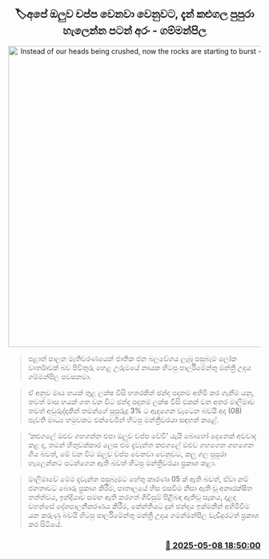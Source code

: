 <p align='center'><b><h2 align='center' title='Instead of our heads being crushed, now the rocks are starting to burst - Gammanpila'>🏷අපේ ඔලුව චප්ප වෙනවා වෙනුවට, දැන් කළුගල පුපුරා හැලෙන්න පටන් අරං - ගම්මන්පිල</h2></b></p>
<p align='center'><img src='https://helakuru.sgp1.cdn.digitaloceanspaces.com/esana/images/lib/udaya-gammanpila-media-2025-budget.jpg' width='600' alt='Instead of our heads being crushed, now the rocks are starting to burst - Gammanpila'></p>

> පළාත් පාලන මැතිවරණයෙන් ජාතික ජන බලවේගය ලැබූ පසුබෑම ලෝක වාර්තාවක් බව පිවිතුරු හෙළ උරුමයේ නායක හිටපු පාර්ලිමේන්තු මන්ත්‍රී උදය ගම්මන්පිල පවසනවා.

> ඒ අනුව මාය හයක් තුළ ලක්ෂ විසි හතරකින් ඡන්ද පදනම අහිමි කර ගැනීම යනු, තවත් මාස හයක් ගත වන විට ඡන්ද පදනම ලක්ෂ විසි එකක් වන අතර මාලිමාව තවත් අවුරුද්දකින් තමන්ගේ සුපුරුදු 3% ට ඇදගෙන වැටෙන බවයි අද (08) පැවති මාධ්‍ය හමුවකට එක්වෙමින් හිටපු මන්ත්‍රීවරයා සඳහන් කළේ.

> ‘කළුගලේ ඔළුව ගහගන්න එපා ඔලුව චප්ප වේවි’ යැයි බොහෝ දෙනෙක් අවවාද කළ ද, තමන් හිතුවක්කාර ලෙස එම දැවැන්ත කළුගලේ ඔළුව ගහගෙන ගහගෙන ගිය බවත්, මේ වන විට ඔලුව චප්ප වෙනවා වෙනුවට, කලු ගල පුපුරා හැලෙන්නට පටන්ගෙන ඇති බවත් හිටපු මන්ත්‍රීවරයා ප්‍රකාශ කළා.

> මාලිමාවේ මෙම දැවැන්ත පසුබෑමට හේතු කාරණා 05 ක් ඇති බවත්, ඒවා නම් ජනතාවට බොරු ප්‍රකාශ කිරීම, පාතාලයේ හිස එසවීම නිසා ඇති වූ අනාරක්ෂිත තත්ත්වය, ඉන්දියාව සමඟ ඇති කරගත් ගිවිසුම් පිළිබඳ ඇතිවූ සැකය, දළදා වහන්සේ දේශපාලනීකරණය කිරීම, කේන්තියට දුන් ඡන්දය ඉක්මනින් අහිමිවීම යන කරුණු බවයි හිටපු පාර්ලිමේන්තු මන්ත්‍රී උදය ගමන්මන්පිල වැඩිදුරටත් ප්‍රකාශ කර සිටියේ.



<h3 align='right'><a href='https://www.helakuru.lk/esana/p/109934/'>📅 2025-05-08 18:50:00</a></h3>
